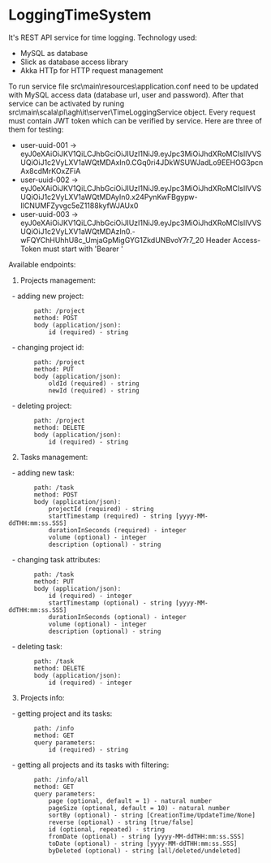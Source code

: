 # LoggingTimeSystem
 
It's REST API service for time logging. Technology used:
 - MySQL as database
 - Slick as database access library
 - Akka HTTp for HTTP request management

To run service file src\main\resources\application.conf need to be updated with MySQL access data (database url, user and password). After that service can be activated by runing src\main\scala\pl\agh\it\server\TimeLoggingService object.
Every request must contain JWT token which can be verified by service. Here are three of them for testing:
 - user-uuid-001 -> eyJ0eXAiOiJKV1QiLCJhbGciOiJIUzI1NiJ9.eyJpc3MiOiJhdXRoMCIsIlVVSUQiOiJ1c2VyLXV1aWQtMDAxIn0.CGq0ri4JDkWSUWJadLo9EEHOG3pcnAx8cdMrKOxZFiA
 - user-uuid-002 -> eyJ0eXAiOiJKV1QiLCJhbGciOiJIUzI1NiJ9.eyJpc3MiOiJhdXRoMCIsIlVVSUQiOiJ1c2VyLXV1aWQtMDAyIn0.x24PynKwFBgypw-IlCNUMFZyvgc5eZ1188kyfWJAUx0
 - user-uuid-003 -> eyJ0eXAiOiJKV1QiLCJhbGciOiJIUzI1NiJ9.eyJpc3MiOiJhdXRoMCIsIlVVSUQiOiJ1c2VyLXV1aWQtMDAzIn0.-wFQYChHUhhU8c_UmjaGpMigGYG1ZkdUNBvoY7r7_20
Header Access-Token must start with 'Bearer '

Available endpoints:
 1) Projects management:

  &ensp;- adding new project:
  
           path: /project
           method: POST
           body (application/json):
               id (required) - string
  &ensp;- changing project id:
   
           path: /project
           method: PUT
           body (application/json):
               oldId (required) - string
               newId (required) - string
  &ensp;- deleting project:
  
           path: /project
           method: DELETE
           body (application/json):
               id (required) - string
    
 2) Tasks management:

  &ensp;- adding new task:
  
           path: /task
           method: POST
           body (application/json):
               projectId (required) - string
               startTimestamp (required) - string [yyyy-MM-ddTHH:mm:ss.SSS]
               durationInSeconds (required) - integer
               volume (optional) - integer
               description (optional) - string
  &ensp;- changing task attributes:
   
           path: /task
           method: PUT
           body (application/json):
               id (required) - integer
               startTimestamp (optional) - string [yyyy-MM-ddTHH:mm:ss.SSS]
               durationInSeconds (optional) - integer
               volume (optional) - integer
               description (optional) - string
  &ensp;- deleting task:
  
           path: /task
           method: DELETE
           body (application/json):
               id (required) - integer
               
 3)  Projects info:

  &ensp;- getting project and its tasks:
  
           path: /info
           method: GET
           query parameters:
               id (required) - string
  &ensp;- getting all projects and its tasks with filtering:
   
           path: /info/all
           method: GET
           query parameters:
               page (optional, default = 1) - natural number
               pageSize (optional, default = 10) - natural number
               sortBy (optional) - string [CreationTime/UpdateTime/None]
               reverse (optional) - string [true/false]
               id (optional, repeated) - string
               fromDate (optional) - string [yyyy-MM-ddTHH:mm:ss.SSS]
               toDate (optional) - string [yyyy-MM-ddTHH:mm:ss.SSS]
               byDeleted (optional) - string [all/deleted/undeleted]
